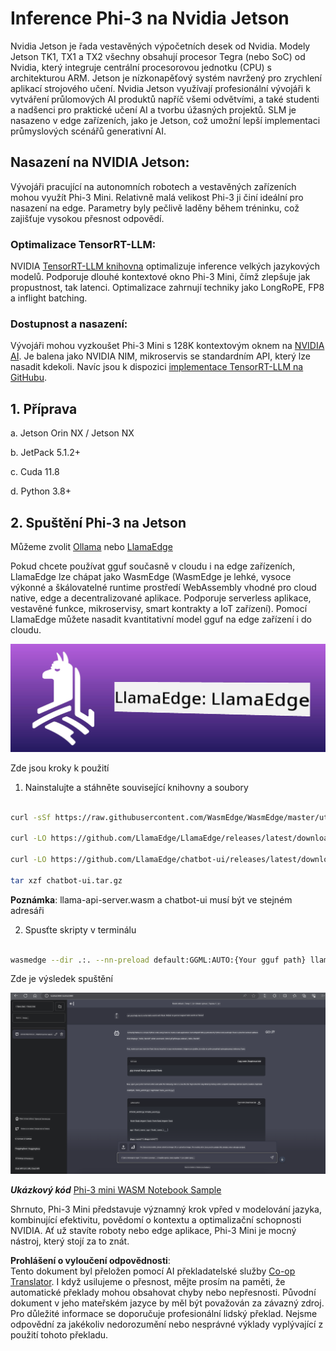 <!--
CO_OP_TRANSLATOR_METADATA:
{
  "original_hash": "be4101a30d98e95a71d42c276e8bcd37",
  "translation_date": "2025-07-16T20:44:52+00:00",
  "source_file": "md/01.Introduction/03/Jetson_Inference.md",
  "language_code": "cs"
}
-->
# **Inference Phi-3 na Nvidia Jetson**

Nvidia Jetson je řada vestavěných výpočetních desek od Nvidia. Modely Jetson TK1, TX1 a TX2 všechny obsahují procesor Tegra (nebo SoC) od Nvidia, který integruje centrální procesorovou jednotku (CPU) s architekturou ARM. Jetson je nízkonapěťový systém navržený pro zrychlení aplikací strojového učení. Nvidia Jetson využívají profesionální vývojáři k vytváření průlomových AI produktů napříč všemi odvětvími, a také studenti a nadšenci pro praktické učení AI a tvorbu úžasných projektů. SLM je nasazeno v edge zařízeních, jako je Jetson, což umožní lepší implementaci průmyslových scénářů generativní AI.

## Nasazení na NVIDIA Jetson:
Vývojáři pracující na autonomních robotech a vestavěných zařízeních mohou využít Phi-3 Mini. Relativně malá velikost Phi-3 ji činí ideální pro nasazení na edge. Parametry byly pečlivě laděny během tréninku, což zajišťuje vysokou přesnost odpovědí.

### Optimalizace TensorRT-LLM:
NVIDIA [TensorRT-LLM knihovna](https://github.com/NVIDIA/TensorRT-LLM?WT.mc_id=aiml-138114-kinfeylo) optimalizuje inference velkých jazykových modelů. Podporuje dlouhé kontextové okno Phi-3 Mini, čímž zlepšuje jak propustnost, tak latenci. Optimalizace zahrnují techniky jako LongRoPE, FP8 a inflight batching.

### Dostupnost a nasazení:
Vývojáři mohou vyzkoušet Phi-3 Mini s 128K kontextovým oknem na [NVIDIA AI](https://www.nvidia.com/en-us/ai-data-science/generative-ai/). Je balena jako NVIDIA NIM, mikroservis se standardním API, který lze nasadit kdekoli. Navíc jsou k dispozici [implementace TensorRT-LLM na GitHubu](https://github.com/NVIDIA/TensorRT-LLM).

## **1. Příprava**

a. Jetson Orin NX / Jetson NX

b. JetPack 5.1.2+

c. Cuda 11.8

d. Python 3.8+

## **2. Spuštění Phi-3 na Jetson**

Můžeme zvolit [Ollama](https://ollama.com) nebo [LlamaEdge](https://llamaedge.com)

Pokud chcete používat gguf současně v cloudu i na edge zařízeních, LlamaEdge lze chápat jako WasmEdge (WasmEdge je lehké, vysoce výkonné a škálovatelné runtime prostředí WebAssembly vhodné pro cloud native, edge a decentralizované aplikace. Podporuje serverless aplikace, vestavěné funkce, mikroservisy, smart kontrakty a IoT zařízení). Pomocí LlamaEdge můžete nasadit kvantitativní model gguf na edge zařízení i do cloudu.

![llamaedge](../../../../../translated_images/llamaedge.e9d6ff96dff11cf729d0c895601ffb284d46998dd44022f5a3ebd3745c91e7db.cs.jpg)

Zde jsou kroky k použití

1. Nainstalujte a stáhněte související knihovny a soubory

```bash

curl -sSf https://raw.githubusercontent.com/WasmEdge/WasmEdge/master/utils/install.sh | bash -s -- --plugin wasi_nn-ggml

curl -LO https://github.com/LlamaEdge/LlamaEdge/releases/latest/download/llama-api-server.wasm

curl -LO https://github.com/LlamaEdge/chatbot-ui/releases/latest/download/chatbot-ui.tar.gz

tar xzf chatbot-ui.tar.gz

```

**Poznámka**: llama-api-server.wasm a chatbot-ui musí být ve stejném adresáři

2. Spusťte skripty v terminálu

```bash

wasmedge --dir .:. --nn-preload default:GGML:AUTO:{Your gguf path} llama-api-server.wasm -p phi-3-chat

```

Zde je výsledek spuštění

![llamaedgerun](../../../../../translated_images/llamaedgerun.bed921516c9a821cf23486eee46e18241c442f862976040c2681b36b905125a6.cs.png)

***Ukázkový kód*** [Phi-3 mini WASM Notebook Sample](https://github.com/Azure-Samples/Phi-3MiniSamples/tree/main/wasm)

Shrnuto, Phi-3 Mini představuje významný krok vpřed v modelování jazyka, kombinující efektivitu, povědomí o kontextu a optimalizační schopnosti NVIDIA. Ať už stavíte roboty nebo edge aplikace, Phi-3 Mini je mocný nástroj, který stojí za to znát.

**Prohlášení o vyloučení odpovědnosti**:  
Tento dokument byl přeložen pomocí AI překladatelské služby [Co-op Translator](https://github.com/Azure/co-op-translator). I když usilujeme o přesnost, mějte prosím na paměti, že automatické překlady mohou obsahovat chyby nebo nepřesnosti. Původní dokument v jeho mateřském jazyce by měl být považován za závazný zdroj. Pro důležité informace se doporučuje profesionální lidský překlad. Nejsme odpovědní za jakékoliv nedorozumění nebo nesprávné výklady vyplývající z použití tohoto překladu.